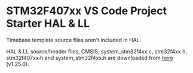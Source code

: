 # STM32F407xx VS Code Project Starter HAL & LL

Timebase template source files aren't included in HAL.

HAL & LL source/header files, CMSIS, system_stm32f4xx.c, stm32f4xx.h, stm32f407xx.h and system_stm32f4xx.h are downloaded from [here](https://www.st.com/en/embedded-software/stm32cubef4) (v1.25.0).